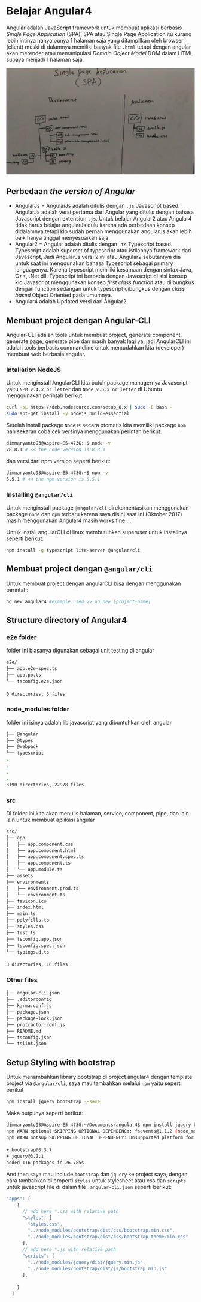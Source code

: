 # Belajar Angular4

Angular adalah JavaScript framework untuk membuat aplikasi berbasis *Single Page Application* (SPA), SPA atau Single Page Application itu kurang lebih intinya hanya punya 1 halaman saja yang ditampilkan oleh browser (client) meski di dalamnya memiliki banyak file `.html` tetapi dengan angular akan merender atau memanipulasi *Domain Object Model* DOM dalam HTML supaya menjadi 1 halaman saja.

![Single Page Application (SPA)](docs/imgs/spa-arch.jpg)

## Perbedaan _the version of Angular_

- AngularJs = AngularJs adalah ditulis dengan `.js` Javascript based. AngularJs adalah versi pertama dari Angular yang ditulis dengan bahasa Javascript dengan extension `.js`. Untuk belajar Angular2 atau Angular4 tidak harus belajar angularJs dulu karena ada perbedaan konsep didalamnya tetapi klo sudah pernah menggunakan angularJs akan lebih baik hanya tinggal menyesuaikan saja.
- Angular2 = Angular adalah ditulis dengan `.ts` Typescript based. Typescript adalah superset of typescript atau istilahnya framework dari Javascript, Jadi AngularJs versi 2 ini atau Angular2 sebutannya dia untuk saat ini menggunakan bahasa Typescript sebagai primary languagenya. Karena typescript memiliki kesamaan dengan sintax Java, C++, .Net dll. Typescript ini berbada dengan Javascript di sisi konsep klo Javascript menggunakan konsep _first class function_ atau di bungkus dengan function sedangan untuk typescript dibungkus dengan _class based_ Object Oriented pada umumnya.
- Angular4 adalah Updated versi dari Angular2.

## Membuat project dengan Angular-CLI

Angular-CLI adalah tools untuk membuat project, generate component, generate page, generate pipe dan masih banyak lagi ya, jadi AngularCLI ini adalah tools berbasis commandline untuk memudahkan kita (developer) membuat web berbasis angular.

### Intallation NodeJS

Untuk menginstall AngularCLI kita butuh package managernya Javascript yaitu `NPM v.4.x or letter` dan `Node v.6.x or letter` di Ubuntu menggunakan perintah berikut:

```sh 
curl -sL https://deb.nodesource.com/setup_8.x | sudo -E bash -
sudo apt-get install -y nodejs build-essential
```

Setelah install package `NodeJs` secara otomatis kita memiliki package `npm` nah sekaran coba cek versinya menggunakan perintah berikut:

```sh 
dimmaryanto93@Aspire-E5-473G:~$ node -v
v8.8.1 # << the node version is 8.8.1
``` 

dan versi dari npm version seperti berikut:

```sh 
dimmaryanto93@Aspire-E5-473G:~$ npm -v
5.5.1 # << the npm version is 5.5.1
```

### Installing `@angular/cli`

Untuk menginstall package `@angular/cli` direkomentasikan menggunakan package `node` dan `npm` terbaru karena saya disini saat ini (Oktober 2017) masih menggunakan Angular4 masih works fine....

Untuk install angularCLI di linux membutuhkan superuser untuk installnya seperti berikut:

```sh 
npm install -g typescript lite-server @angular/cli
```

## Membuat project dengan `@angular/cli`

Untuk membuat project dengan angularCLI bisa dengan menggunakan perintah:

```sh 
ng new angular4 #example used >> ng new [project-name]
```

## Structure directory of Angular4

### e2e folder

folder ini biasanya digunakan sebagai unit testing di angular 

```sh 
e2e/
├── app.e2e-spec.ts
├── app.po.ts
└── tsconfig.e2e.json

0 directories, 3 files
```

### node_modules folder

folder ini isinya adalah lib javascript yang dibuntuhkan oleh angular

```sh 
├── @angular
├── @types
├── @webpack
└── typescript
.
.
.
.
3190 directories, 22978 files
```

### src 

Di folder ini kita akan menulis halaman, service, component, pipe, dan lain-lain untuk membuat aplikasi angular

```sh 
src/
├── app
│   ├── app.component.css
│   ├── app.component.html
│   ├── app.component.spec.ts
│   ├── app.component.ts
│   └── app.module.ts
├── assets
├── environments
│   ├── environment.prod.ts
│   └── environment.ts
├── favicon.ico
├── index.html
├── main.ts
├── polyfills.ts
├── styles.css
├── test.ts
├── tsconfig.app.json
├── tsconfig.spec.json
└── typings.d.ts

3 directories, 16 files
```

### Other files 

```sh 
├── angular-cli.json
├── .editorconfig
├── karma.conf.js
├── package.json
├── package-lock.json
├── protractor.conf.js
├── README.md
├── tsconfig.json
└── tslint.json
```

## Setup Styling with bootstrap

Untuk menambahkan library bootstrap di project angular4 dengan template project via `@angular/cli`, saya mau tambahkan melalui `npm` yaitu seperti berikut

```sh 
npm install jquery bootstrap --save
```

Maka outpunya seperti berikut:

```sh 
dimmaryanto93@Aspire-E5-473G:~/Documents/angular4$ npm install jquery bootstrap --save
npm WARN optional SKIPPING OPTIONAL DEPENDENCY: fsevents@1.1.2 (node_modules/fsevents):
npm WARN notsup SKIPPING OPTIONAL DEPENDENCY: Unsupported platform for fsevents@1.1.2: wanted {"os":"darwin","arch":"any"} (current: {"os":"linux","arch":"x64"})

+ bootstrap@3.3.7
+ jquery@3.2.1
added 116 packages in 26.785s
```

And then saya mau include `bootstrap` dan `jquery` ke project saya, dengan cara tambahkan di properti `styles` untuk stylesheet atau css dan `scripts` untuk javascript file di dalam file `.angular-cli.json` seperti berikut:

```js 
"apps": [
    {
      // add here *.css with relative path
      "styles": [
        "styles.css",
        "../node_modules/bootstrap/dist/css/bootstrap.min.css",
        "../node_modules/bootstrap/dist/css/bootstrap-theme.min.css"
      ],
      // add here *.js with relative path
      "scripts": [
        "../node_modules/jquery/dist/jquery.min.js",
        "../node_modules/bootstrap/dist/js/bootstrap.min.js"
      ],
      
    }
  ]
```
